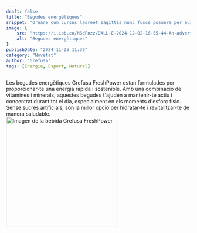 ```yaml
---
draft: false
title: "Begudes energètiques"
snippet: "Ornare cum cursus laoreet sagittis nunc fusce posuere per euismod dis vehicula a, semper fames lacus maecenas dictumst pulvinar neque enim non potenti. Torquent hac sociosqu eleifend potenti."
image: {
    src: "https://i.ibb.co/NSdFnzz/DALL-E-2024-12-02-16-55-44-An-advertising-style-composition-for-a-new-healthy-and-energetic-beverage.webp)",
    alt: "Begudes energètiques"
}
publishDate: "2024-11-25 11:39"
category: "Novetat"
author: "Grefusa"
tags: [Energia, Esport, Natural]
---
```


<div class="container flex flex-row-reverse items-center">
  <div class="text text-justify flex-1">
    <div>
      Les begudes energètiques Grefusa FreshPower estan formulades per proporcionar-te una energia ràpida i sostenible. Amb una combinació de vitamines i minerals, aquestes begudes t'ajuden a mantenir-te actiu i concentrat durant tot el dia, especialment en els moments d'esforç físic. Sense sucres artificials, són la millor opció per hidratar-te i revitalitzar-te de manera saludable.
    </div>
  </div>
  <div class="image flex-1 rounded-md">
    <img class= "rounded-md" src="https://i.ibb.co/jvFs2bp/Imagen-de-Whats-App-2024-12-02-a-las-16-21-57-ec7c63e6.jpg" alt="Imagen de la bebida Grefusa FreshPower" width="300">
  </div>
</div>

